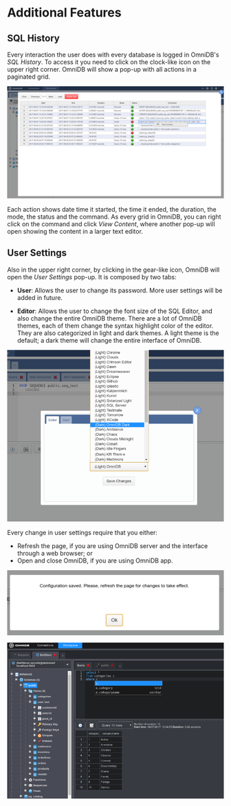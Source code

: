 # Additional Features

## SQL History

Every interaction the user does with every database is logged in OmniDB's *SQL
History*. To access it you need to click on the clock-like icon on the upper
right corner. OmniDB will show a pop-up with all actions in a paginated grid.

![](../img/11_additional_features_01.png)

Each action shows date time it started, the time it ended, the duration, the
mode, the status and the command. As every grid in OmniDB, you can right click
on the command and click *View Content*, where another pop-up will open showing
the content in a larger text editor.

## User Settings

Also in the upper right corner, by clicking in the gear-like icon, OmniDB will
open the *User Settings* pop-up. It is composed by two tabs:

- **User**: Allows the user to change its password. More user settings will be
added in future.

- **Editor**: Allows the user to change the font size of the SQL Editor, and
also change the entire OmniDB theme. There are a lot of OmniDB themes, each of
them change the syntax highlight color of the editor. They are also categorized
in light and dark themes. A light theme is the default; a dark theme will change
the entire interface of OmniDB.

![](../img/11_additional_features_02.png)

Every change in user settings require that you either:

- Refresh the page, if you are using OmniDB server and the interface through a
web browser; or
- Open and close OmniDB, if you are using OmniDB app.

![](../img/11_additional_features_03.png)

![](../img/11_additional_features_04.png)
